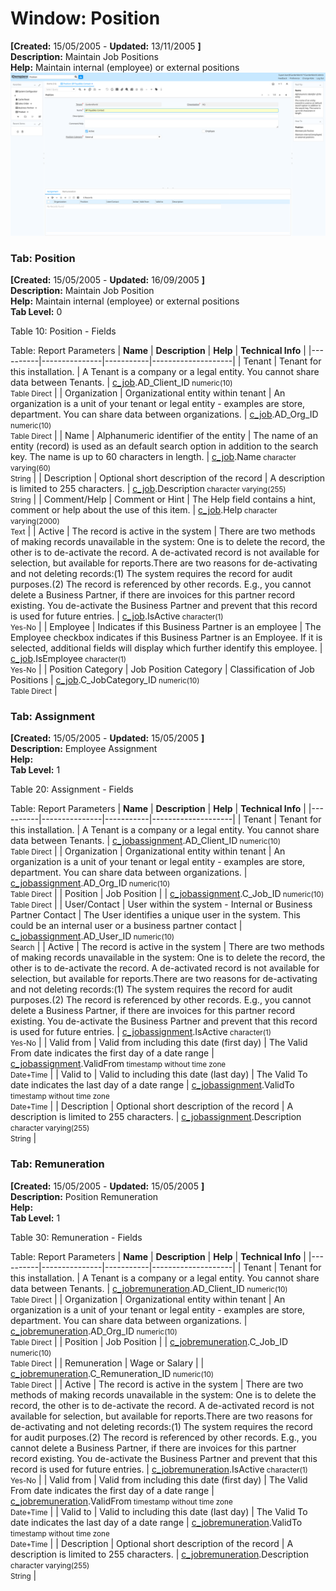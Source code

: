 # Window: Position

**[Created:** 15/05/2005 - **Updated:** 13/11/2005 **]**  
**Description:** Maintain Job Positions  
**Help:** Maintain internal (employee) or external positions  
![](/img/docs/manual/Position-Window_iDempiere_v12.0.0.png)

### Tab: Position

**[Created:** 15/05/2005 - **Updated:** 16/09/2005 **]**   
**Description:** Maintain Job Position  
**Help:** Maintain internal (employee) or external positions  
**Tab Level:** 0

Table 10: Position - Fields 

Table: Report Parameters
| **Name** | **Description** | **Help** | **Technical Info** |
|----------|---------------|-----------|--------------------|
| Tenant | Tenant for this installation. | A Tenant is a company or a legal entity. You cannot share data between Tenants. | [c_job](https://idempiere-schemaspy.muriloht.com/adempiere/tables/c_job.html).AD_Client_ID<small> numeric(10) <br/> Table Direct</small> | 
| Organization | Organizational entity within tenant | An organization is a unit of your tenant or legal entity - examples are store, department. You can share data between organizations. | [c_job](https://idempiere-schemaspy.muriloht.com/adempiere/tables/c_job.html).AD_Org_ID<small> numeric(10) <br/> Table Direct</small> | 
| Name | Alphanumeric identifier of the entity | The name of an entity (record) is used as an default search option in addition to the search key. The name is up to 60 characters in length. | [c_job](https://idempiere-schemaspy.muriloht.com/adempiere/tables/c_job.html).Name<small> character varying(60) <br/> String</small> | 
| Description | Optional short description of the record | A description is limited to 255 characters. | [c_job](https://idempiere-schemaspy.muriloht.com/adempiere/tables/c_job.html).Description<small> character varying(255) <br/> String</small> | 
| Comment/Help | Comment or Hint | The Help field contains a hint, comment or help about the use of this item. | [c_job](https://idempiere-schemaspy.muriloht.com/adempiere/tables/c_job.html).Help<small> character varying(2000) <br/> Text</small> | 
| Active | The record is active in the system | There are two methods of making records unavailable in the system: One is to delete the record, the other is to de-activate the record. A de-activated record is not available for selection, but available for reports.There are two reasons for de-activating and not deleting records:(1) The system requires the record for audit purposes.(2) The record is referenced by other records. E.g., you cannot delete a Business Partner, if there are invoices for this partner record existing. You de-activate the Business Partner and prevent that this record is used for future entries. | [c_job](https://idempiere-schemaspy.muriloht.com/adempiere/tables/c_job.html).IsActive<small> character(1) <br/> Yes-No</small> | 
| Employee | Indicates if  this Business Partner is an employee | The Employee checkbox indicates if this Business Partner is an Employee.  If it is selected, additional fields will display which further identify this employee. | [c_job](https://idempiere-schemaspy.muriloht.com/adempiere/tables/c_job.html).IsEmployee<small> character(1) <br/> Yes-No</small> | 
| Position Category | Job Position Category | Classification of Job Positions | [c_job](https://idempiere-schemaspy.muriloht.com/adempiere/tables/c_job.html).C_JobCategory_ID<small> numeric(10) <br/> Table Direct</small> | 


### Tab: Assignment

**[Created:** 15/05/2005 - **Updated:** 15/05/2005 **]**   
**Description:** Employee Assignment  
**Help:**   
**Tab Level:** 1

Table 20: Assignment - Fields 

Table: Report Parameters
| **Name** | **Description** | **Help** | **Technical Info** |
|----------|---------------|-----------|--------------------|
| Tenant | Tenant for this installation. | A Tenant is a company or a legal entity. You cannot share data between Tenants. | [c_jobassignment](https://idempiere-schemaspy.muriloht.com/adempiere/tables/c_jobassignment.html).AD_Client_ID<small> numeric(10) <br/> Table Direct</small> | 
| Organization | Organizational entity within tenant | An organization is a unit of your tenant or legal entity - examples are store, department. You can share data between organizations. | [c_jobassignment](https://idempiere-schemaspy.muriloht.com/adempiere/tables/c_jobassignment.html).AD_Org_ID<small> numeric(10) <br/> Table Direct</small> | 
| Position | Job Position |  | [c_jobassignment](https://idempiere-schemaspy.muriloht.com/adempiere/tables/c_jobassignment.html).C_Job_ID<small> numeric(10) <br/> Table Direct</small> | 
| User/Contact | User within the system - Internal or Business Partner Contact | The User identifies a unique user in the system. This could be an internal user or a business partner contact | [c_jobassignment](https://idempiere-schemaspy.muriloht.com/adempiere/tables/c_jobassignment.html).AD_User_ID<small> numeric(10) <br/> Search</small> | 
| Active | The record is active in the system | There are two methods of making records unavailable in the system: One is to delete the record, the other is to de-activate the record. A de-activated record is not available for selection, but available for reports.There are two reasons for de-activating and not deleting records:(1) The system requires the record for audit purposes.(2) The record is referenced by other records. E.g., you cannot delete a Business Partner, if there are invoices for this partner record existing. You de-activate the Business Partner and prevent that this record is used for future entries. | [c_jobassignment](https://idempiere-schemaspy.muriloht.com/adempiere/tables/c_jobassignment.html).IsActive<small> character(1) <br/> Yes-No</small> | 
| Valid from | Valid from including this date (first day) | The Valid From date indicates the first day of a date range | [c_jobassignment](https://idempiere-schemaspy.muriloht.com/adempiere/tables/c_jobassignment.html).ValidFrom<small> timestamp without time zone <br/> Date+Time</small> | 
| Valid to | Valid to including this date (last day) | The Valid To date indicates the last day of a date range | [c_jobassignment](https://idempiere-schemaspy.muriloht.com/adempiere/tables/c_jobassignment.html).ValidTo<small> timestamp without time zone <br/> Date+Time</small> | 
| Description | Optional short description of the record | A description is limited to 255 characters. | [c_jobassignment](https://idempiere-schemaspy.muriloht.com/adempiere/tables/c_jobassignment.html).Description<small> character varying(255) <br/> String</small> | 


### Tab: Remuneration

**[Created:** 15/05/2005 - **Updated:** 15/05/2005 **]**   
**Description:** Position Remuneration  
**Help:**   
**Tab Level:** 1

Table 30: Remuneration - Fields 

Table: Report Parameters
| **Name** | **Description** | **Help** | **Technical Info** |
|----------|---------------|-----------|--------------------|
| Tenant | Tenant for this installation. | A Tenant is a company or a legal entity. You cannot share data between Tenants. | [c_jobremuneration](https://idempiere-schemaspy.muriloht.com/adempiere/tables/c_jobremuneration.html).AD_Client_ID<small> numeric(10) <br/> Table Direct</small> | 
| Organization | Organizational entity within tenant | An organization is a unit of your tenant or legal entity - examples are store, department. You can share data between organizations. | [c_jobremuneration](https://idempiere-schemaspy.muriloht.com/adempiere/tables/c_jobremuneration.html).AD_Org_ID<small> numeric(10) <br/> Table Direct</small> | 
| Position | Job Position |  | [c_jobremuneration](https://idempiere-schemaspy.muriloht.com/adempiere/tables/c_jobremuneration.html).C_Job_ID<small> numeric(10) <br/> Table Direct</small> | 
| Remuneration | Wage or Salary |  | [c_jobremuneration](https://idempiere-schemaspy.muriloht.com/adempiere/tables/c_jobremuneration.html).C_Remuneration_ID<small> numeric(10) <br/> Table Direct</small> | 
| Active | The record is active in the system | There are two methods of making records unavailable in the system: One is to delete the record, the other is to de-activate the record. A de-activated record is not available for selection, but available for reports.There are two reasons for de-activating and not deleting records:(1) The system requires the record for audit purposes.(2) The record is referenced by other records. E.g., you cannot delete a Business Partner, if there are invoices for this partner record existing. You de-activate the Business Partner and prevent that this record is used for future entries. | [c_jobremuneration](https://idempiere-schemaspy.muriloht.com/adempiere/tables/c_jobremuneration.html).IsActive<small> character(1) <br/> Yes-No</small> | 
| Valid from | Valid from including this date (first day) | The Valid From date indicates the first day of a date range | [c_jobremuneration](https://idempiere-schemaspy.muriloht.com/adempiere/tables/c_jobremuneration.html).ValidFrom<small> timestamp without time zone <br/> Date+Time</small> | 
| Valid to | Valid to including this date (last day) | The Valid To date indicates the last day of a date range | [c_jobremuneration](https://idempiere-schemaspy.muriloht.com/adempiere/tables/c_jobremuneration.html).ValidTo<small> timestamp without time zone <br/> Date+Time</small> | 
| Description | Optional short description of the record | A description is limited to 255 characters. | [c_jobremuneration](https://idempiere-schemaspy.muriloht.com/adempiere/tables/c_jobremuneration.html).Description<small> character varying(255) <br/> String</small> | 


